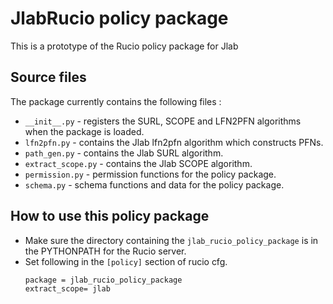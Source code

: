 # JlabRucio policy package

This is a prototype of the Rucio policy package for Jlab



## Source files

The package currently contains the following files :
* `__init__.py` - registers the SURL, SCOPE and LFN2PFN algorithms when the package is loaded.
* `lfn2pfn.py` - contains the Jlab lfn2pfn algorithm which constructs PFNs.
* `path_gen.py` - contains the Jlab SURL algorithm.
* `extract_scope.py` - contains the Jlab SCOPE algorithm.
* `permission.py` - permission functions for the policy package.
* `schema.py` - schema functions and data for the policy package.

## How to use this policy package

*  Make sure the directory containing the `jlab_rucio_policy_package` is in the PYTHONPATH for the Rucio server.
*  Set following in the `[policy]` section of rucio cfg.
     ```
     package = jlab_rucio_policy_package
     extract_scope= jlab
     ```
